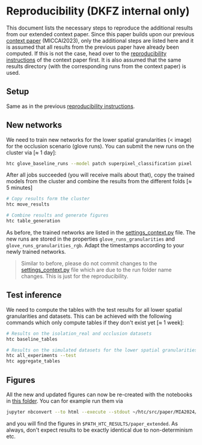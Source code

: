 # Reproducibility (DKFZ internal only)

This document lists the necessary steps to reproduce the additional results from our extended context paper. Since this paper builds upon our previous [context paper](https://arxiv.org/abs/2303.10972) (MICCAI2023), only the additional steps are listed here and it is assumed that all results from the previous paper have already been computed. If this is not the case, head over to the [reproducibility instructions](../MICCAI2023/reproducibility.md) of the context paper first. It is also assumed that the same results directory (with the corresponding runs from the context paper) is used.

## Setup

Same as in the previous [reproducibility instructions](../MICCAI2023/reproducibility.md).

## New networks

We need to train new networks for the lower spatial granularities (< image) for the occlusion scenario (glove runs). You can submit the new runs on the cluster via [≈ 1 day]:

```bash
htc glove_baseline_runs --model patch superpixel_classification pixel
```

After all jobs succeeded (you will receive mails about that), copy the trained models from the cluster and combine the results from the different folds [≈ 5 minutes]

```bash
# Copy results form the cluster
htc move_results

# Combine results and generate figures
htc table_generation
```

As before, the trained networks are listed in the [settings_context.py](../../htc_projects/context/settings_context.py) file. The new runs are stored in the properties `glove_runs_granularities` and `glove_runs_granularities_rgb`. Adapt the timestamps according to your newly trained networks.

> Similar to before, please do not commit changes to the [settings_context.py](../../htc_projects/context/settings_context.py) file which are due to the run folder name changes. This is just for the reproducibility.

## Test inference

We need to compute the tables with the test results for all lower spatial granularities and datasets. This can be achieved with the following commands which only compute tables if they don't exist yet [≈ 1 week]:

```bash
# Results on the isolation_real and occlusion datasets
htc baseline_tables

# Results on the simulated datasets for the lower spatial granularities
htc all_experiments --test
htc aggregate_tables
```

## Figures

All the new and updated figures can now be re-created with the notebooks in [this folder](../MIA2024/). You can for example run them via

```bash
jupyter nbconvert --to html --execute --stdout ~/htc/src/paper/MIA2024/SpatialGranularityComparison.ipynb > /dev/null
```

and you will find the figures in `$PATH_HTC_RESULTS/paper_extended`. As always, don't expect results to be exactly identical due to non-determinism etc.
